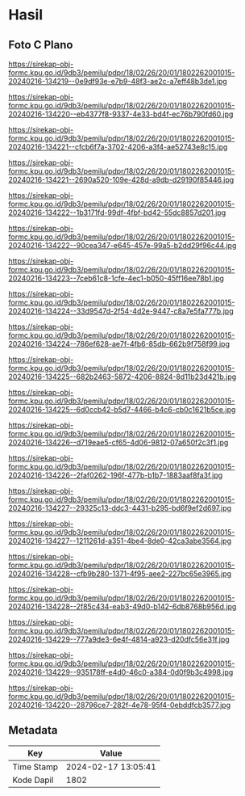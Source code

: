 # Hasil

## Foto C Plano

https://sirekap-obj-formc.kpu.go.id/9db3/pemilu/pdpr/18/02/26/20/01/1802262001015-20240216-134219--0e9df93e-e7b9-48f3-ae2c-a7eff48b3de1.jpg

https://sirekap-obj-formc.kpu.go.id/9db3/pemilu/pdpr/18/02/26/20/01/1802262001015-20240216-134220--eb4377f8-9337-4e33-bd4f-ec76b790fd60.jpg

https://sirekap-obj-formc.kpu.go.id/9db3/pemilu/pdpr/18/02/26/20/01/1802262001015-20240216-134221--cfcb6f7a-3702-4206-a3f4-ae52743e8c15.jpg

https://sirekap-obj-formc.kpu.go.id/9db3/pemilu/pdpr/18/02/26/20/01/1802262001015-20240216-134221--2690a520-109e-428d-a9db-d29190f85446.jpg

https://sirekap-obj-formc.kpu.go.id/9db3/pemilu/pdpr/18/02/26/20/01/1802262001015-20240216-134222--1b3171fd-99df-4fbf-bd42-55dc8857d201.jpg

https://sirekap-obj-formc.kpu.go.id/9db3/pemilu/pdpr/18/02/26/20/01/1802262001015-20240216-134222--90cea347-e645-457e-99a5-b2dd29f96c44.jpg

https://sirekap-obj-formc.kpu.go.id/9db3/pemilu/pdpr/18/02/26/20/01/1802262001015-20240216-134223--7ceb61c8-1cfe-4ec1-b050-45ff16ee78b1.jpg

https://sirekap-obj-formc.kpu.go.id/9db3/pemilu/pdpr/18/02/26/20/01/1802262001015-20240216-134224--33d9547d-2f54-4d2e-9447-c8a7e5fa777b.jpg

https://sirekap-obj-formc.kpu.go.id/9db3/pemilu/pdpr/18/02/26/20/01/1802262001015-20240216-134224--786ef628-ae7f-4fb6-85db-662b9f758f99.jpg

https://sirekap-obj-formc.kpu.go.id/9db3/pemilu/pdpr/18/02/26/20/01/1802262001015-20240216-134225--682b2463-5872-4206-8824-8d11b23d421b.jpg

https://sirekap-obj-formc.kpu.go.id/9db3/pemilu/pdpr/18/02/26/20/01/1802262001015-20240216-134225--6d0ccb42-b5d7-4466-b4c6-cb0c1621b5ce.jpg

https://sirekap-obj-formc.kpu.go.id/9db3/pemilu/pdpr/18/02/26/20/01/1802262001015-20240216-134226--d719eae5-cf65-4d06-9812-07a650f2c3f1.jpg

https://sirekap-obj-formc.kpu.go.id/9db3/pemilu/pdpr/18/02/26/20/01/1802262001015-20240216-134226--2faf0262-196f-477b-b1b7-1883aaf8fa3f.jpg

https://sirekap-obj-formc.kpu.go.id/9db3/pemilu/pdpr/18/02/26/20/01/1802262001015-20240216-134227--29325c13-ddc3-4431-b295-bd6f9ef2d697.jpg

https://sirekap-obj-formc.kpu.go.id/9db3/pemilu/pdpr/18/02/26/20/01/1802262001015-20240216-134227--1211261d-a351-4be4-8de0-42ca3abe3564.jpg

https://sirekap-obj-formc.kpu.go.id/9db3/pemilu/pdpr/18/02/26/20/01/1802262001015-20240216-134228--cfb9b280-1371-4f95-aee2-227bc65e3965.jpg

https://sirekap-obj-formc.kpu.go.id/9db3/pemilu/pdpr/18/02/26/20/01/1802262001015-20240216-134228--2f85c434-eab3-49d0-b142-6db8768b956d.jpg

https://sirekap-obj-formc.kpu.go.id/9db3/pemilu/pdpr/18/02/26/20/01/1802262001015-20240216-134229--777a9de3-6e4f-4814-a923-d20dfc56e31f.jpg

https://sirekap-obj-formc.kpu.go.id/9db3/pemilu/pdpr/18/02/26/20/01/1802262001015-20240216-134229--935178ff-e4d0-46c0-a384-0d0f9b3c4998.jpg

https://sirekap-obj-formc.kpu.go.id/9db3/pemilu/pdpr/18/02/26/20/01/1802262001015-20240216-134220--28796ce7-282f-4e78-95f4-0ebddfcb3577.jpg


## Metadata

| Key        | Value               |
| ---------- | ------------------- |
| Time Stamp | 2024-02-17 13:05:41 |
| Kode Dapil | 1802                |



